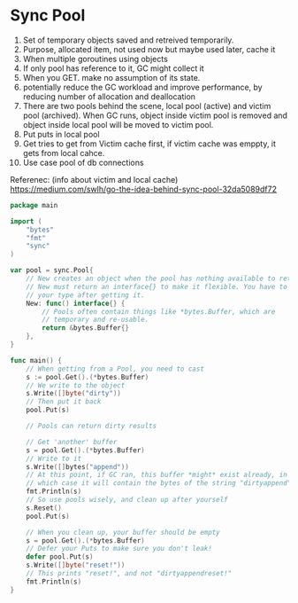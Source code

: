 # Sync Pool
1. Set of temporary objects saved and retreived temporarily. 
2. Purpose, allocated item, not used now but maybe used later, cache it
3. When multiple goroutines using objects
4. If only pool has reference to it, GC might collect it
5. When you GET. make no assumption of its state.
6.  potentially reduce the GC workload and improve performance, by reducing number of allocation and deallocation
7. There are two pools behind the scene, local pool (active) and victim pool (archived). When GC runs, object inside victim pool is removed and object inside local pool will be moved to victim pool.
8. Put puts in local pool
9. Get tries to get from Victim cache first, if victim cache was emppty, it gets from local cahce.
10. Use case pool of db connections

Referenec: 
(info about victim and local cache) https://medium.com/swlh/go-the-idea-behind-sync-pool-32da5089df72


```go
package main

import (
    "bytes"
    "fmt"
    "sync"
)

var pool = sync.Pool{
    // New creates an object when the pool has nothing available to return.
    // New must return an interface{} to make it flexible. You have to cast
    // your type after getting it.
    New: func() interface{} {
        // Pools often contain things like *bytes.Buffer, which are
        // temporary and re-usable.
        return &bytes.Buffer{}
    },
}

func main() {
    // When getting from a Pool, you need to cast
    s := pool.Get().(*bytes.Buffer)
    // We write to the object
    s.Write([]byte("dirty"))
    // Then put it back
    pool.Put(s)

    // Pools can return dirty results

    // Get 'another' buffer
    s = pool.Get().(*bytes.Buffer)
    // Write to it
    s.Write([]bytes("append"))
    // At this point, if GC ran, this buffer *might* exist already, in
    // which case it will contain the bytes of the string "dirtyappend"
    fmt.Println(s)
    // So use pools wisely, and clean up after yourself
    s.Reset()
    pool.Put(s)

    // When you clean up, your buffer should be empty
    s = pool.Get().(*bytes.Buffer)
    // Defer your Puts to make sure you don't leak!
    defer pool.Put(s)
    s.Write([]byte("reset!"))
    // This prints "reset!", and not "dirtyappendreset!"
    fmt.Println(s)
}
```